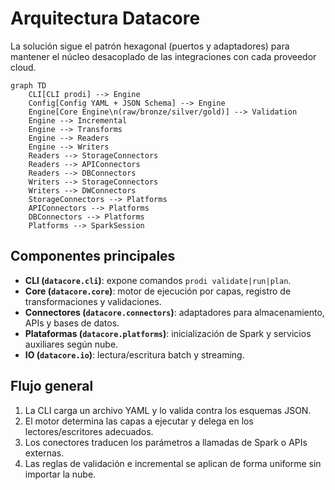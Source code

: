 # Arquitectura Datacore

La solución sigue el patrón hexagonal (puertos y adaptadores) para mantener el núcleo desacoplado de las integraciones con cada proveedor cloud.

```mermaid
graph TD
    CLI[CLI prodi] --> Engine
    Config[Config YAML + JSON Schema] --> Engine
    Engine[Core Engine\n(raw/bronze/silver/gold)] --> Validation
    Engine --> Incremental
    Engine --> Transforms
    Engine --> Readers
    Engine --> Writers
    Readers --> StorageConnectors
    Readers --> APIConnectors
    Readers --> DBConnectors
    Writers --> StorageConnectors
    Writers --> DWConnectors
    StorageConnectors --> Platforms
    APIConnectors --> Platforms
    DBConnectors --> Platforms
    Platforms --> SparkSession
```

## Componentes principales
- **CLI (`datacore.cli`)**: expone comandos `prodi validate|run|plan`.
- **Core (`datacore.core`)**: motor de ejecución por capas, registro de transformaciones y validaciones.
- **Connectores (`datacore.connectors`)**: adaptadores para almacenamiento, APIs y bases de datos.
- **Plataformas (`datacore.platforms`)**: inicialización de Spark y servicios auxiliares según nube.
- **IO (`datacore.io`)**: lectura/escritura batch y streaming.

## Flujo general
1. La CLI carga un archivo YAML y lo valida contra los esquemas JSON.
2. El motor determina las capas a ejecutar y delega en los lectores/escritores adecuados.
3. Los conectores traducen los parámetros a llamadas de Spark o APIs externas.
4. Las reglas de validación e incremental se aplican de forma uniforme sin importar la nube.
